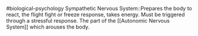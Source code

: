 #biological-psychology 
Sympathetic Nervous System::Prepares the body to react, the flight fight or freeze response, takes energy. Must be triggered through a stressful response. The part of the [[Autonomic Nervous System]] which arouses the body.
<!--SR:!2023-12-21,3,250-->